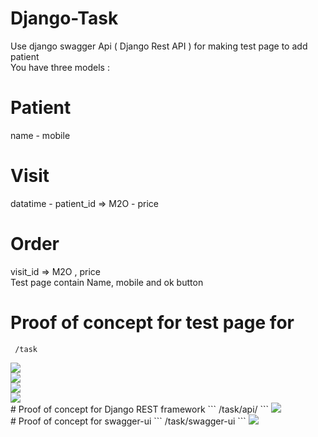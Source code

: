 # Django-Task
Use django swagger Api ( Django Rest API ) for making test page to add patient <br/>
You have three models : <br/>
# Patient <br/>
name - mobile
# Visit
datatime - patient_id => M2O - price<br/>
# Order
visit_id => M2O , price <br/>
Test page contain Name, mobile and ok button <br/>

# Proof of concept for test page for
```  /task ```

<img src="Proof_of_concept_screenshots/screenshot1.png" />
<br/>
<img sre="Proof_of_concept_screenshots/separator.png" / >
<br/>
<img src="Proof_of_concept_screenshots/screenshot2.png" />
<br/>
<img sre="Proof_of_concept_screenshots/separator.png" / >
<br/>
<img src="Proof_of_concept_screenshots/screenshot3.png" />
<br/>
<img sre="Proof_of_concept_screenshots/separator.png" / >
<br/>
<img src="Proof_of_concept_screenshots/screenshot4.png" />
<br/>
<img sre="Proof_of_concept_screenshots/separator.png" / >
<br/>
# Proof of concept for Django REST framework
```  /task/api/ ```
<img src="Proof_of_concept_screenshots/djangorestframework.png" />
<br/>
<img sre="Proof_of_concept_screenshots/separator.png" / >
<br/>
# Proof of concept for swagger-ui
```  /task/swagger-ui ```
<img src="Proof_of_concept_screenshots/swagger.png" />
<br/>
<img sre="Proof_of_concept_screenshots/separator.png" / >
<br/>
